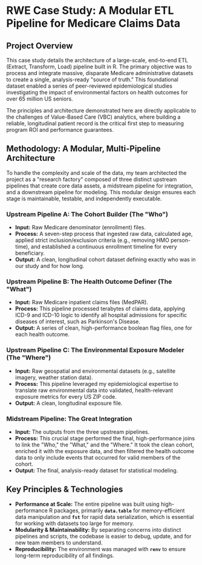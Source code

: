 # RWE Case Study: A Modular ETL Pipeline for Medicare Claims Data

## Project Overview

This case study details the architecture of a large-scale, end-to-end ETL (Extract, Transform, Load) pipeline built in R. The primary objective was to process and integrate massive, disparate Medicare administrative datasets to create a single, analysis-ready "source of truth." This foundational dataset enabled a series of peer-reviewed epidemiological studies investigating the impact of environmental factors on health outcomes for over 65 million US seniors.

The principles and architecture demonstrated here are directly applicable to the challenges of Value-Based Care (VBC) analytics, where building a reliable, longitudinal patient record is the critical first step to measuring program ROI and performance guarantees.

## Methodology: A Modular, Multi-Pipeline Architecture

To handle the complexity and scale of the data, my team architected the project as a "research factory" composed of three distinct upstream pipelines that create core data assets, a midstream pipeline for integration, and a downstream pipeline for modeling. This modular design ensures each stage is maintainable, testable, and independently executable.

### Upstream Pipeline A: The Cohort Builder (The "Who")
*   **Input:** Raw Medicare denominator (enrollment) files.
*   **Process:** A seven-step process that ingested raw data, calculated age, applied strict inclusion/exclusion criteria (e.g., removing HMO person-time), and established a continuous enrollment timeline for every beneficiary.
*   **Output:** A clean, longitudinal cohort dataset defining exactly who was in our study and for how long.

### Upstream Pipeline B: The Health Outcome Definer (The "What")
*   **Input:** Raw Medicare inpatient claims files (MedPAR).
*   **Process:** This pipeline processed terabytes of claims data, applying ICD-9 and ICD-10 logic to identify all hospital admissions for specific diseases of interest, such as Parkinson's Disease.
*   **Output:** A series of clean, high-performance boolean flag files, one for each health outcome.

### Upstream Pipeline C: The Environmental Exposure Modeler (The "Where")
*   **Input:** Raw geospatial and environmental datasets (e.g., satellite imagery, weather station data).
*   **Process:** This pipeline leveraged my epidemiological expertise to translate raw environmental data into validated, health-relevant exposure metrics for every US ZIP code.
*   **Output:** A clean, longitudinal exposure file.

### Midstream Pipeline: The Great Integration
*   **Input:** The outputs from the three upstream pipelines.
*   **Process:** This crucial stage performed the final, high-performance joins to link the "Who," the "What," and the "Where." It took the clean cohort, enriched it with the exposure data, and then filtered the health outcome data to only include events that occurred for valid members of the cohort.
*   **Output:** The final, analysis-ready dataset for statistical modeling.

## Key Principles & Technologies
*   **Performance at Scale:** The entire pipeline was built using high-performance R packages, primarily **`data.table`** for memory-efficient data manipulation and **`fst`** for rapid data serialization, which is essential for working with datasets too large for memory.
*   **Modularity & Maintainability:** By separating concerns into distinct pipelines and scripts, the codebase is easier to debug, update, and for new team members to understand.
*   **Reproducibility:** The environment was managed with **`renv`** to ensure long-term reproducibility of all findings.